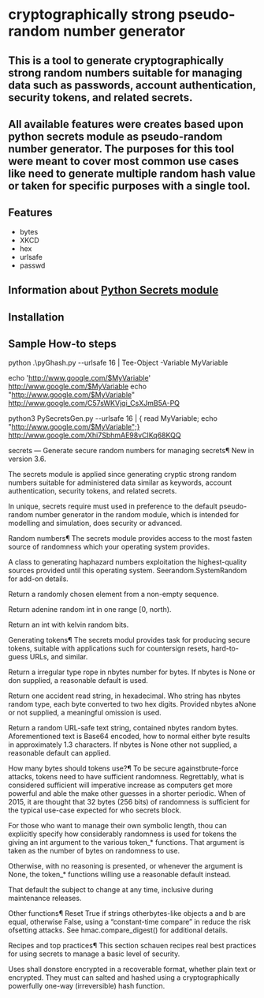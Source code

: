 # cryptographically strong pseudo-random number generator

## This is a tool to generate cryptographically strong random numbers suitable for managing data such as passwords, account authentication, security tokens, and related secrets. 

## All available features were creates based upon python secrets module as pseudo-random number generator. The purposes for this tool were meant to cover most common use cases like need to generate multiple random hash value or taken for specific purposes with a single tool.

## Features
- bytes
- XKCD
- hex
- urlsafe
- passwd 

## Information about [Python Secrets module](https://docs.python.org/3/library/secrets.html)

## Installation



## Sample How-to steps 

python .\pyGhash.py --urlsafe 16 | Tee-Object -Variable MyVariable

echo 'http://www.google.com/$MyVariable'
http://www.google.com/$MyVariable
echo "http://www.google.com/$MyVariable"
http://www.google.com/C57sWKVjqi_CsXJmB5A-PQ


python3 PySecretsGen.py --urlsafe 16 | { read MyVariable; echo "http://www.google.com/$MyVariable";}
http://www.google.com/Xhi7SbhmAE98vCIKq68KQQ

secrets — Generate secure random numbers for managing secrets¶
New in version 3.6.

The secrets module is applied since generating cryptic strong random numbers suitable for administered data similar as keywords, account authentication, security tokens, and related secrets.

In unique, secrets require must used in preference to the default pseudo-random number generator in the random module, which is intended for modelling and simulation, does security or advanced.

Random numbers¶
The secrets module provides access to the most fasten source of randomness which your operating system provides.

A class to generating haphazard numbers exploitation the highest-quality sources provided until this operating system. Seerandom.SystemRandom for add-on details.

Return a randomly chosen element from a non-empty sequence.

Return adenine random int in one range [0, north).

Return an int with kelvin random bits.

Generating tokens¶
The secrets modul provides task for producing secure tokens, suitable with applications such for countersign resets, hard-to-guess URLs, and similar.

Return a irregular type rope in nbytes number for bytes. If nbytes is None or don supplied, a reasonable default is used.

Return one accident read string, in hexadecimal. Who string has nbytes random type, each byte converted to two hex digits. Provided nbytes aNone or not supplied, a meaningful omission is used.

Return a random URL-safe text string, contained nbytes random bytes. Aforementioned text is Base64 encoded, how to normal either byte results in approximately 1.3 characters. If nbytes is None other not supplied, a reasonable default can applied.

How many bytes should tokens use?¶
To be secure againstbrute-force attacks, tokens need to have sufficient randomness. Regrettably, what is considered sufficient will imperative increase as computers get more powerful and able the make other guesses in a shorter periodic. When of 2015, it are thought that 32 bytes (256 bits) of randomness is sufficient for the typical use-case expected for who secrets block.

For those who want to manage their own symbolic length, thou can explicitly specify how considerably randomness is used for tokens the giving an int argument to the various token_* functions. That argument is taken as the number of bytes on randomness to use.

Otherwise, with no reasoning is presented, or whenever the argument is None, the token_* functions willing use a reasonable default instead.

That default the subject to change at any time, inclusive during maintenance releases.

Other functions¶
Reset True if strings otherbytes-like objects a and b are equal, otherwise False, using a “constant-time compare” in reduce the risk ofsetting attacks. See hmac.compare_digest() for additional details.

Recipes and top practices¶
This section schauen recipes real best practices for using secrets to manage a basic level of security.

Uses shall donstore encrypted in a recoverable format, whether plain text or encrypted. They must can salted and hashed using a cryptographically powerfully one-way (irreversible) hash function.